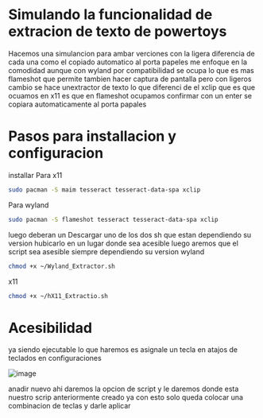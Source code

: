# Simulando la funcionalidad de extracion de texto de powertoys

Hacemos una simulancion para ambar verciones con la ligera diferencia de cada una como el copiado automatico al porta papeles
me enfoque en la comodidad aunque con wyland por compatibilidad se ocupa lo que es mas
flameshot que permite tambien hacer captura de pantalla pero con ligeros cambio se hace unextractor de texto
lo que diferenci de el xclip que es que ocuamos en x11 es que en flameshot ocupamos confirmar con un enter
se copiara automaticamente al porta papales

# Pasos para installacion y configuracion

installar
Para x11

```bash
sudo pacman -S maim tesseract tesseract-data-spa xclip
```

Para wyland
```bash
sudo pacman -S flameshot tesseract tesseract-data-spa xclip
```

luego deberan un Descargar uno de los dos sh que estan dependiendo su version hubicarlo en un lugar donde sea acesible 
luego aremos que el script sea asesible siempre dependiendo su version
wyland
```bash
chmod +x ~/Wyland_Extractor.sh
```
x11
```bash
chmod +x ~/hX11_Extractio.sh
```

# Acesibilidad
ya siendo ejecutable lo que haremos es asignale un tecla en atajos de teclados en configuraciones 

![image](https://github.com/user-attachments/assets/dd653c27-8801-4c97-bdbe-992721a13901)

anadir nuevo ahi daremos la opcion de script y le daremos donde esta nuestro scrip anteriormente creado 
ya con esto solo queda colocar una combinacion de teclas y darle aplicar
